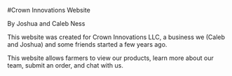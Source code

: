 #Crown Innovations Website

By Joshua and Caleb Ness

This website was created for Crown Innovations LLC, a business we (Caleb and Joshua) and some friends started a few years ago.

This website allows farmers to view our products, learn more about our team, submit an order, and chat with us.
